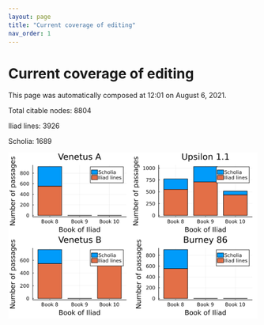 ```yaml
---
layout: page
title: "Current coverage of editing"
nav_order: 1
---
```



# Current coverage of editing

This page was automatically composed at 12:01 on August 6, 2021.

Total citable nodes: 8804

Iliad lines: 3926

Scholia: 1689

![Summary of coverage](./coverage.png)